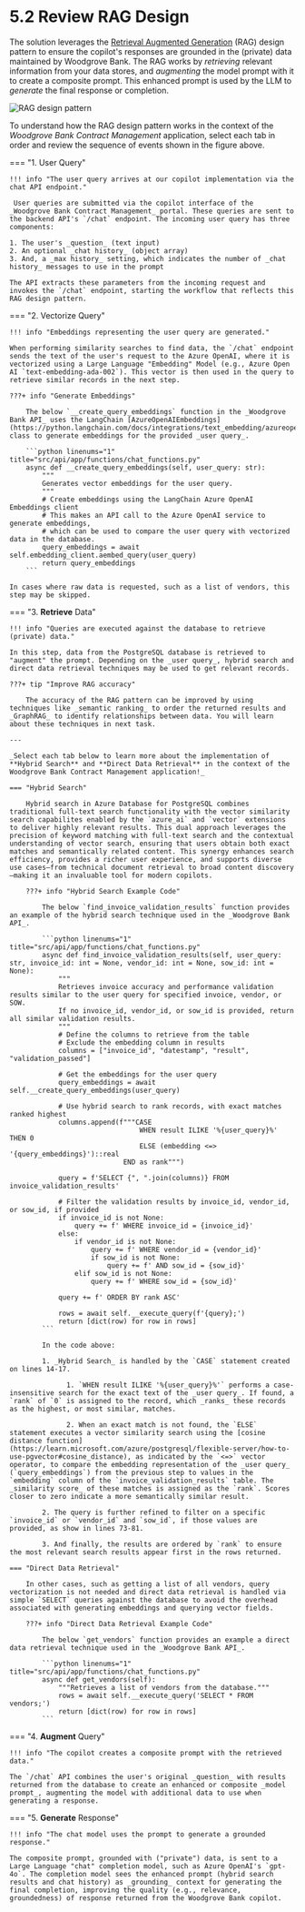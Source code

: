 # 5.2 Review RAG Design

The solution leverages the [Retrieval Augmented Generation](https://learn.microsoft.com/en-us/azure/ai-studio/concepts/retrieval-augmented-generation#how-does-rag-work) (RAG) design pattern to ensure the copilot's responses are grounded in the (private) data maintained by Woodgrove Bank. The RAG works by _retrieving_ relevant information from your data stores, and _augmenting_ the model prompt with it to create a composite prompt. This enhanced prompt is used by the LLM to _generate_ the final response or completion.

![RAG design pattern](../img/rag-design-pattern.png)

To understand how the RAG design pattern works in the context of the _Woodgrove Bank Contract Management_ application, select each tab in order and review the sequence of events shown in the figure above.

=== "1. User Query"

    !!! info "The user query arrives at our copilot implementation via the chat API endpoint."
    
     User queries are submitted via the copilot interface of the _Woodgrove Bank Contract Management_ portal. These queries are sent to the backend API's `/chat` endpoint. The incoming user query has three components:
         
    1. The user's _question_ (text input)
    2. An optional _chat history_ (object array)
    3. And, a _max history_ setting, which indicates the number of _chat history_ messages to use in the prompt

    The API extracts these parameters from the incoming request and invokes the `/chat` endpoint, starting the workflow that reflects this RAG design pattern.

=== "2. Vectorize Query"

    !!! info "Embeddings representing the user query are generated."
    
    When performing similarity searches to find data, the `/chat` endpoint sends the text of the user's request to the Azure OpenAI, where it is vectorized using a Large Language "Embedding" Model (e.g., Azure Open AI `text-embedding-ada-002`). This vector is then used in the query to retrieve similar records in the next step.

    ???+ info "Generate Embeddings"

        The below `__create_query_embeddings` function in the _Woodgrove Bank API_ uses the LangChain [AzureOpenAIEmbeddings](https://python.langchain.com/docs/integrations/text_embedding/azureopenai/) class to generate embeddings for the provided _user query_.

        ```python linenums="1" title="src/api/app/functions/chat_functions.py"
        async def __create_query_embeddings(self, user_query: str):
            """
            Generates vector embeddings for the user query.
            """
            # Create embeddings using the LangChain Azure OpenAI Embeddings client
            # This makes an API call to the Azure OpenAI service to generate embeddings,
            # which can be used to compare the user query with vectorized data in the database.
            query_embeddings = await self.embedding_client.aembed_query(user_query)
            return query_embeddings
        ```
    
    In cases where raw data is requested, such as a list of vendors, this step may be skipped.

=== "3. **Retrieve** Data"

    !!! info "Queries are executed against the database to retrieve (private) data."
    
    In this step, data from the PostgreSQL database is retrieved to "augment" the prompt. Depending on the _user query_, hybrid search and direct data retrieval techniques may be used to get relevant records.

    ???+ tip "Improve RAG accuracy"
    
        The accuracy of the RAG pattern can be improved by using techniques like _semantic ranking_ to order the returned results and _GraphRAG_ to identify relationships between data. You will learn about these techniques in next task.

    ---

    _Select each tab below to learn more about the implementation of **Hybrid Search** and **Direct Data Retrieval** in the context of the Woodgrove Bank Contract Management application!_

    === "Hybrid Search"

        Hybrid search in Azure Database for PostgreSQL combines traditional full-text search functionality with the vector similarity search capabilites enabled by the `azure_ai` and `vector` extensions to deliver highly relevant results. This dual approach leverages the precision of keyword matching with full-text search and the contextual understanding of vector search, ensuring that users obtain both exact matches and semantically related content. This synergy enhances search efficiency, provides a richer user experience, and supports diverse use cases—from technical document retrieval to broad content discovery—making it an invaluable tool for modern copilots.

        ???+ info "Hybrid Search Example Code"

            The below `find_invoice_validation_results` function provides an example of the hybrid search technique used in the _Woodgrove Bank API_.

            ```python linenums="1" title="src/api/app/functions/chat_functions.py"
            async def find_invoice_validation_results(self, user_query: str, invoice_id: int = None, vendor_id: int = None, sow_id: int = None):
                """
                Retrieves invoice accuracy and performance validation results similar to the user query for specified invoice, vendor, or SOW.
                If no invoice_id, vendor_id, or sow_id is provided, return all similar validation results.
                """
                # Define the columns to retrieve from the table
                # Exclude the embedding column in results
                columns = ["invoice_id", "datestamp", "result", "validation_passed"]
        
                # Get the embeddings for the user query
                query_embeddings = await self.__create_query_embeddings(user_query)
        
                # Use hybrid search to rank records, with exact matches ranked highest
                columns.append(f"""CASE
                                    WHEN result ILIKE '%{user_query}%' THEN 0
                                    ELSE (embedding <=> '{query_embeddings}')::real
                                END as rank""")
                
                query = f'SELECT {", ".join(columns)} FROM invoice_validation_results'
        
                # Filter the validation results by invoice_id, vendor_id, or sow_id, if provided
                if invoice_id is not None:
                    query += f' WHERE invoice_id = {invoice_id}'
                else:
                    if vendor_id is not None:
                        query += f' WHERE vendor_id = {vendor_id}'
                        if sow_id is not None:
                            query += f' AND sow_id = {sow_id}'
                    elif sow_id is not None:
                        query += f' WHERE sow_id = {sow_id}'
        
                query += f' ORDER BY rank ASC'
        
                rows = await self.__execute_query(f'{query};')
                return [dict(row) for row in rows]
            ```
        
            In the code above: 
            
            1. _Hybrid Search_ is handled by the `CASE` statement created on lines 14-17.
        
                  1. `WHEN result ILIKE '%{user_query}%'` performs a case-insensitive search for the exact text of the _user query_. If found, a `rank` of `0` is assigned to the record, which _ranks_ these records as the highest, or most similar, matches.
    
                  2. When an exact match is not found, the `ELSE` statement executes a vector similarity search using the [cosine distance function](https://learn.microsoft.com/azure/postgresql/flexible-server/how-to-use-pgvector#cosine_distance), as indicated by the `<=>` vector operator, to compare the embedding representation of the _user query_ (`query_embeddings`) from the previous step to values in the `embedding` column of the `invoice_validation_results` table. The _similarity score_ of these matches is assigned as the `rank`. Scores closer to zero indicate a more semantically similar result.
    
            2. The query is further refined to filter on a specific `invoice_id` or `vendor_id` and `sow_id`, if those values are provided, as show in lines 73-81.
        
            3. And finally, the results are ordered by `rank` to ensure the most relevant search results appear first in the rows returned.

    === "Direct Data Retrieval"

        In other cases, such as getting a list of all vendors, query vectorization is not needed and direct data retrieval is handled via simple `SELECT` queries against the database to avoid the overhead associated with generating embeddings and querying vector fields.

        ???+ info "Direct Data Retrieval Example Code"

            The below `get_vendors` function provides an example a direct data retrieval technique used in the _Woodgrove Bank API_.

            ```python linenums="1" title="src/api/app/functions/chat_functions.py"
            async def get_vendors(self):
                """Retrieves a list of vendors from the database."""
                rows = await self.__execute_query('SELECT * FROM vendors;')
                return [dict(row) for row in rows]
            ```

=== "4. **Augment** Query"

    !!! info "The copilot creates a composite prompt with the retrieved data."
    
    The `/chat` API combines the user's original _question_ with results returned from the database to create an enhanced or composite _model prompt_, augmenting the model with additional data to use when generating a response.

=== "5. **Generate** Response"

    !!! info "The chat model uses the prompt to generate a grounded response."
    
    The composite prompt, grounded with ("private") data, is sent to a Large Language "chat" completion model, such as Azure OpenAI's `gpt-4o`. The completion model sees the enhanced prompt (hybrid search results and chat history) as _grounding_ context for generating the final completion, improving the quality (e.g., relevance, groundedness) of response returned from the Woodgrove Bank copilot.
